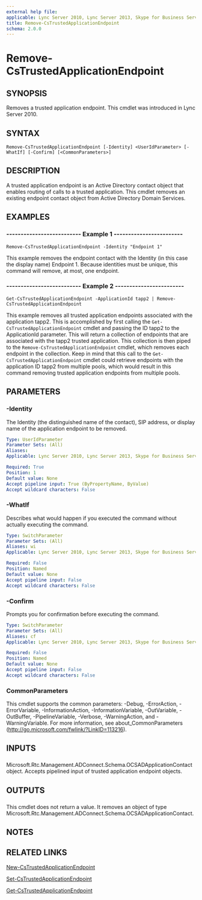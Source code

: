 ```yaml
---
external help file: 
applicable: Lync Server 2010, Lync Server 2013, Skype for Business Server 2015, Skype for Business Server 2019
title: Remove-CsTrustedApplicationEndpoint
schema: 2.0.0
---
```


# Remove-CsTrustedApplicationEndpoint

## SYNOPSIS
Removes a trusted application endpoint.
This cmdlet was introduced in Lync Server 2010.


## SYNTAX

```
Remove-CsTrustedApplicationEndpoint [-Identity] <UserIdParameter> [-WhatIf] [-Confirm] [<CommonParameters>]
```

## DESCRIPTION
A trusted application endpoint is an Active Directory contact object that enables routing of calls to a trusted application.
This cmdlet removes an existing endpoint contact object from Active Directory Domain Services.


## EXAMPLES

### -------------------------- Example 1 ------------------------
```
Remove-CsTrustedApplicationEndpoint -Identity "Endpoint 1"
```

This example removes the endpoint contact with the Identity (in this case the display name) Endpoint 1.
Because identities must be unique, this command will remove, at most, one endpoint.


### -------------------------- Example 2 ------------------------
```
Get-CsTrustedApplicationEndpoint -ApplicationId tapp2 | Remove-CsTrustedApplicationEndpoint
```

This example removes all trusted application endpoints associated with the application tapp2.
This is accomplished by first calling the `Get-CsTrustedApplicationEndpoint` cmdlet and passing the ID tapp2 to the ApplicationId parameter.
This will return a collection of endpoints that are associated with the tapp2 trusted application.
This collection is then piped to the `Remove-CsTrustedApplicationEndpoint` cmdlet, which removes each endpoint in the collection.
Keep in mind that this call to the `Get-CsTrustedApplicationEndpoint` cmdlet could retrieve endpoints with the application ID tapp2 from multiple pools, which would result in this command removing trusted application endpoints from multiple pools.


## PARAMETERS

### -Identity
The Identity (the distinguished name of the contact), SIP address, or display name of the application endpoint to be removed.

```yaml
Type: UserIdParameter
Parameter Sets: (All)
Aliases: 
Applicable: Lync Server 2010, Lync Server 2013, Skype for Business Server 2015

Required: True
Position: 1
Default value: None
Accept pipeline input: True (ByPropertyName, ByValue)
Accept wildcard characters: False
```

### -WhatIf
Describes what would happen if you executed the command without actually executing the command.

```yaml
Type: SwitchParameter
Parameter Sets: (All)
Aliases: wi
Applicable: Lync Server 2010, Lync Server 2013, Skype for Business Server 2015

Required: False
Position: Named
Default value: None
Accept pipeline input: False
Accept wildcard characters: False
```

### -Confirm
Prompts you for confirmation before executing the command.

```yaml
Type: SwitchParameter
Parameter Sets: (All)
Aliases: cf
Applicable: Lync Server 2010, Lync Server 2013, Skype for Business Server 2015

Required: False
Position: Named
Default value: None
Accept pipeline input: False
Accept wildcard characters: False
```

### CommonParameters
This cmdlet supports the common parameters: -Debug, -ErrorAction, -ErrorVariable, -InformationAction, -InformationVariable, -OutVariable, -OutBuffer, -PipelineVariable, -Verbose, -WarningAction, and -WarningVariable. For more information, see about_CommonParameters (http://go.microsoft.com/fwlink/?LinkID=113216).

## INPUTS

###  
Microsoft.Rtc.Management.ADConnect.Schema.OCSADApplicationContact object.
Accepts pipelined input of trusted application endpoint objects.

## OUTPUTS

###  
This cmdlet does not return a value.
It removes an object of type Microsoft.Rtc.Management.ADConnect.Schema.OCSADApplicationContact.

## NOTES

## RELATED LINKS

[New-CsTrustedApplicationEndpoint](New-CsTrustedApplicationEndpoint.md)

[Set-CsTrustedApplicationEndpoint](Set-CsTrustedApplicationEndpoint.md)

[Get-CsTrustedApplicationEndpoint](Get-CsTrustedApplicationEndpoint.md)
